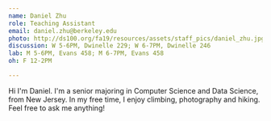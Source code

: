 ```yaml
---
name: Daniel Zhu
role: Teaching Assistant
email: daniel.zhu@berkeley.edu
photo: http://ds100.org/fa19/resources/assets/staff_pics/daniel_zhu.jpg
discussion: W 5-6PM, Dwinelle 229; W 6-7PM, Dwinelle 246
lab: M 5-6PM, Evans 458; M 6-7PM, Evans 458
oh: F 12-2PM

---
```


Hi I'm Daniel. I'm a senior majoring in Computer Science and Data Science, from New Jersey. In my free time, I enjoy climbing, photography and hiking. Feel free to ask me anything! 